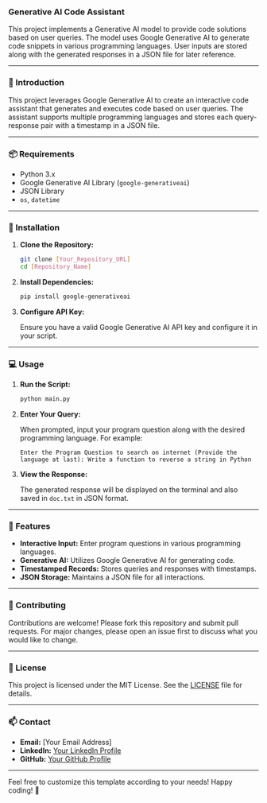 ### Generative AI Code Assistant

This project implements a Generative AI model to provide code solutions based on user queries. The model uses Google Generative AI to generate code snippets in various programming languages. User inputs are stored along with the generated responses in a JSON file for later reference.

---

### 📝 Introduction

This project leverages Google Generative AI to create an interactive code assistant that generates and executes code based on user queries. The assistant supports multiple programming languages and stores each query-response pair with a timestamp in a JSON file.

---

### 📦 Requirements

- Python 3.x
- Google Generative AI Library (`google-generativeai`)
- JSON Library
- `os`, `datetime`

---

### 🚀 Installation

1. **Clone the Repository:**

    ```bash
    git clone [Your_Repository_URL]
    cd [Repository_Name]
    ```

2. **Install Dependencies:**

    ```bash
    pip install google-generativeai
    ```

3. **Configure API Key:**

    Ensure you have a valid Google Generative AI API key and configure it in your script.

---

### 💻 Usage

1. **Run the Script:**

    ```bash
    python main.py
    ```

2. **Enter Your Query:**

    When prompted, input your program question along with the desired programming language. For example:
    ```
    Enter the Program Question to search on internet (Provide the language at last): Write a function to reverse a string in Python
    ```

3. **View the Response:**

    The generated response will be displayed on the terminal and also saved in `doc.txt` in JSON format.

---

### 🌟 Features

- **Interactive Input:** Enter program questions in various programming languages.
- **Generative AI:** Utilizes Google Generative AI for generating code.
- **Timestamped Records:** Stores queries and responses with timestamps.
- **JSON Storage:** Maintains a JSON file for all interactions.

---

### 🤝 Contributing

Contributions are welcome! Please fork this repository and submit pull requests. For major changes, please open an issue first to discuss what you would like to change.

---

### 📄 License

This project is licensed under the MIT License. See the [LICENSE](LICENSE) file for details.

---

### 📫 Contact

- **Email:** [Your Email Address]
- **LinkedIn:** [Your LinkedIn Profile](link)
- **GitHub:** [Your GitHub Profile](link)

---

Feel free to customize this template according to your needs! Happy coding! 🚀
